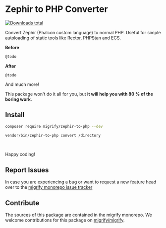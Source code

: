 # Zephir to PHP Converter

[![Downloads total](https://img.shields.io/packagist/dt/migrify/zephir-to-php.svg?style=flat-square)](https://packagist.org/packages/migrify/zephir-to-php/stats)

Convert Zephir (Phalcon custom language) to normal PHP. 
Useful for simple autoloading of static tools like Rector, PHPStan and ECS.

**Before**

```html
@todo
```

**After**

```twig
@todo
```

And much more!

This package won't do it all for you, but **it will help you with 80 % of the boring work**.

## Install

```bash
composer require migrify/zephir-to-php --dev
```

```bash
vendor/bin/zephir-to-php convert /directory
```

<br>

Happy coding!

## Report Issues

In case you are experiencing a bug or want to request a new feature head over to the [migrify monorepo issue tracker](https://github.com/migrify/migrify/issues)

## Contribute

The sources of this package are contained in the migrify monorepo. We welcome contributions for this package on [migrify/migrify](https://github.com/migrify/migrify).
